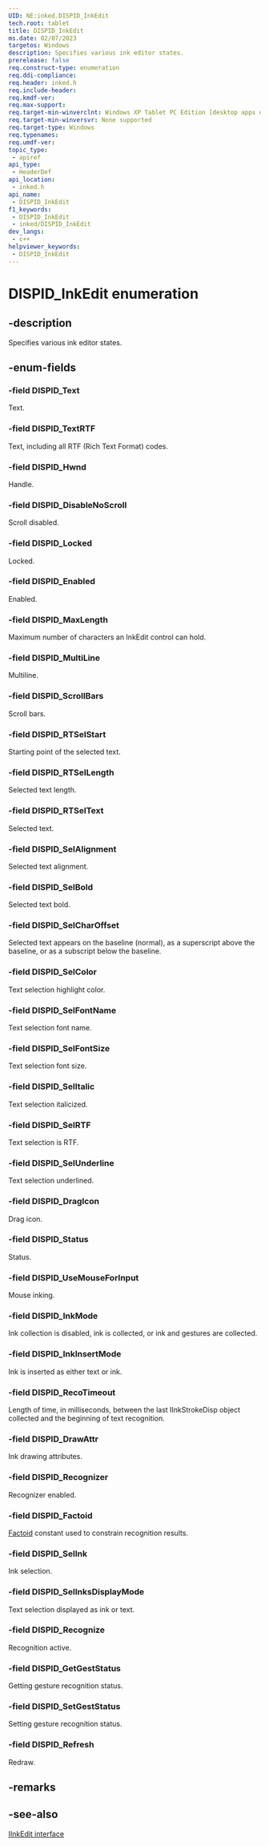 ```yaml
---
UID: NE:inked.DISPID_InkEdit
tech.root: tablet
title: DISPID_InkEdit
ms.date: 02/07/2023
targetos: Windows
description: Specifies various ink editor states.
prerelease: false
req.construct-type: enumeration
req.ddi-compliance: 
req.header: inked.h
req.include-header: 
req.kmdf-ver: 
req.max-support: 
req.target-min-winverclnt: Windows XP Tablet PC Edition [desktop apps only]
req.target-min-winversvr: None supported
req.target-type: Windows
req.typenames: 
req.umdf-ver: 
topic_type:
 - apiref
api_type:
 - HeaderDef
api_location:
 - inked.h
api_name:
 - DISPID_InkEdit
f1_keywords:
 - DISPID_InkEdit
 - inked/DISPID_InkEdit
dev_langs:
 - c++
helpviewer_keywords:
 - DISPID_InkEdit
---
```


# DISPID_InkEdit enumeration

## -description

Specifies various ink editor states.

## -enum-fields

### -field DISPID_Text

Text.

### -field DISPID_TextRTF

Text, including all RTF (Rich Text Format) codes.

### -field DISPID_Hwnd

Handle.

### -field DISPID_DisableNoScroll

Scroll disabled.

### -field DISPID_Locked

Locked.

### -field DISPID_Enabled

Enabled.

### -field DISPID_MaxLength

Maximum number of characters an InkEdit control can hold.

### -field DISPID_MultiLine

Multiline.

### -field DISPID_ScrollBars

Scroll bars.

### -field DISPID_RTSelStart

Starting point of the selected text.

### -field DISPID_RTSelLength

Selected text length.

### -field DISPID_RTSelText

Selected text.

### -field DISPID_SelAlignment

Selected text alignment.

### -field DISPID_SelBold

Selected text bold.

### -field DISPID_SelCharOffset

Selected text appears on the baseline (normal), as a superscript above the baseline, or as a subscript below the baseline.

### -field DISPID_SelColor

Text selection highlight color.

### -field DISPID_SelFontName

Text selection font name.

### -field DISPID_SelFontSize

Text selection font size.

### -field DISPID_SelItalic

Text selection italicized.

### -field DISPID_SelRTF

Text selection is RTF.

### -field DISPID_SelUnderline

Text selection underlined.

### -field DISPID_DragIcon

Drag icon.

### -field DISPID_Status

Status.

### -field DISPID_UseMouseForInput

Mouse inking.

### -field DISPID_InkMode

Ink collection is disabled, ink is collected, or ink and gestures are collected.

### -field DISPID_InkInsertMode

Ink is inserted as either text or ink.

### -field DISPID_RecoTimeout

Length of time, in milliseconds, between the last IInkStrokeDisp object collected and the beginning of text recognition.

### -field DISPID_DrawAttr

Ink drawing attributes.

### -field DISPID_Recognizer

Recognizer enabled.

### -field DISPID_Factoid

[Factoid](/windows/win32/tablet/factoid-constants) constant used to constrain recognition results.

### -field DISPID_SelInk

Ink selection.

### -field DISPID_SelInksDisplayMode

Text selection displayed as ink or text.

### -field DISPID_Recognize

Recognition active.

### -field DISPID_GetGestStatus

Getting gesture recognition status.

### -field DISPID_SetGestStatus

Setting gesture recognition status.

### -field DISPID_Refresh

Redraw.

## -remarks

## -see-also

[IInkEdit interface](nn-inked-iinkedit.md)

